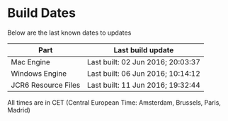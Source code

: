 # Build Dates

Below are the last known dates to updates

Part | Last build update
-----|-----
Mac Engine | Last built: 02 Jun 2016; 20:03:37
Windows Engine | Last built: 06 Jun 2016; 10:14:12
JCR6 Resource Files | Last built: 11 Jun 2016; 19:32:44
All times are in CET (Central European Time: Amsterdam, Brussels, Paris, Madrid)



